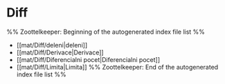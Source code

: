 # Diff
%% Zoottelkeeper: Beginning of the autogenerated index file list  %%
-  [[mat/Diff/deleni|deleni]]
-  [[mat/Diff/Derivace|Derivace]]
-  [[mat/Diff/Diferencialni pocet|Diferencialni pocet]]
-  [[mat/Diff/Limita|Limita]]
%% Zoottelkeeper: End of the autogenerated index file list  %%
